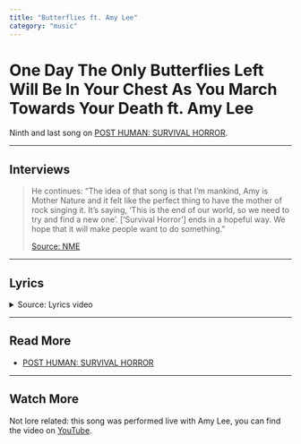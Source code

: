 ```yaml
---
title: "Butterflies ft. Amy Lee"
category: "music"
---
```

# One Day The Only Butterflies Left Will Be In Your Chest As You March Towards Your Death ft. Amy Lee

Ninth and last song on [POST HUMAN: SURVIVAL HORROR](ph-survival-horror).

***

## Interviews

> He continues: “The idea of that song is that I’m mankind, Amy is Mother Nature and 
it felt like the perfect thing to have the mother of rock singing it. It’s saying, 
‘This is the end of our world, so we need to try and find a new one’. [‘Survival Horror’] 
ends in a hopeful way. We hope that it will make people want to do something.”
>
> [Source: NME](https://www.nme.com/big-reads/bring-me-the-horizon-cover-interview-2020-post-human-survival-horror-2804768)

***

## Lyrics

<details class="lyrics">
<summary>Source: Lyrics video</summary>

> [Intro: Amy Lee]
> Ooh-ooh, ooh
> Ooh-ooh, ooh-ooh
> Ooh-ooh, ooh
> Ooh-ooh, ooh-ooh, ooh-ooh
>
> [Verse 1: Amy Lee]
> On the verge of no return, why'd you keep fucking it up?
> Don't wanna have to bury you, but nothing seems to get through your skull
> One day, the only butterflies left will be in your chest
> As you march towards your death, breathing your last breath
> I hate to say "I told you so," but look how the bruises show
>
> [Chorus: Amy Lee]
> Tell me, how's it gonna feel
> Without my arms wrapped around, wrapped around you?
> Bet it feels pretty real when your skin starts to peel from the bone
> You were dead to the world, now I'm dead to you
> Haunting your own house, nothing to lose
> How did I let you sink your fangs so deep? Ah-ah
> You know you can't breathe on your own
>
> [Verse 2: Oli Sykes]
> Past the point of rescuing, why'd I keep pushing my luck?
> The hole I wore into your soul has got too big to overlook
> One day, the only butterflies left will be in our chests
> As we march towards our death, breathing our last breath
> I thought we had a future, but we ain't got a chance in hell
>
> [Chorus: Amy Lee, Oli Sykes, Amy Lee & Oli Sykes]
> So tell me, how's it gonna feel without my arms
> Wrapped around, wrapped around you?
> Bet it feels pretty real when your skin starts to peel from the bone
> You were dead to the world, now I'm dead to you
> Haunting your own house, nothing to lose
> I let you sink your fangs so deep, ah-ah
> You know you can't breathe on your own
> You know I can't breathe on my own
> How can you breathe on your own?
> How can I breathe on my own?
>
> [Interlude: Amy Lee]
> Oh, oh-oh-oh
>
> [Outro: Amy Lee & Oli Sykes]
> The sun is setting on our love, I fear
> Letting our loneliness out into the atmosphere
> The tide is turning on our chance to turn it 'round (Love isn't in the air, love isn't in the air)
> I never thought I'd see my fingernails fall out (Love isn't in the air, love isn't in the air)
> Love isn't in the air, love isn't in the air
> Love isn't in the air, love isn't in the air

</details>

***

## Read More

- [POST HUMAN: SURVIVAL HORROR](ph-survival-horror)

***

## Watch More

Not lore related: this song was performed live with Amy Lee, you can find the video on [YouTube](https://www.youtube.com/watch?v=gUihPJhG4KI).